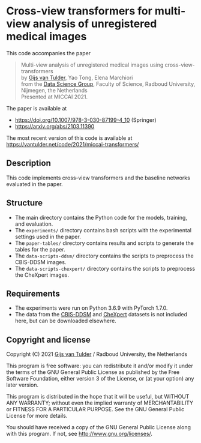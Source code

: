 Cross-view transformers for multi-view analysis of unregistered medical images
==============================================================================
This code accompanies the paper

> Multi-view analysis of unregistered medical images using cross-view-transformers <br>
> by [Gijs van Tulder](https://vantulder.net/), Yao Tong, Elena Marchiori <br>
> from the [Data Science Group](https://www.ru.nl/das/), Faculty of Science, Radboud University, Nijmegen, the Netherlands <br>
> Presented at MICCAI 2021.

The paper is available at
* https://doi.org/10.1007/978-3-030-87199-4_10 (Springer)
* https://arxiv.org/abs/2103.11390

The most recent version of this code is available at https://vantulder.net/code/2021/miccai-transformers/

## Description

This code implements cross-view transformers and the baseline networks evaluated in the paper.

## Structure

* The main directory contains the Python code for the models, training, and evaluation.
* The `experiments/` directory contains bash scripts with the experimental settings used in the paper.
* The `paper-tables/` directory contains results and scripts to generate the tables for the paper.
* The `data-scripts-ddsm/` directory contains the scripts to preprocess the CBIS-DDSM images.
* The `data-scripts-chexpert/` directory contains the scripts to preprocess the CheXpert images.

## Requirements

* The experiments were run on Python 3.6.9 with PyTorch 1.7.0.
* The data from the [CBIS-DDSM](https://wiki.cancerimagingarchive.net/display/Public/CBIS-DDSM) and [CheXpert](https://stanfordmlgroup.github.io/competitions/chexpert/) datasets is not included here, but can be downloaded elsewhere.

## Copyright and license

Copyright (C) 2021 [Gijs van Tulder](https://vantulder.net/) / Radboud University, the Netherlands

This program is free software: you can redistribute it and/or modify it under the terms of the GNU General Public License as published by the Free Software Foundation, either version 3 of the License, or (at your option) any later version.

This program is distributed in the hope that it will be useful, but WITHOUT ANY WARRANTY; without even the implied warranty of MERCHANTABILITY or FITNESS FOR A PARTICULAR PURPOSE.  See the GNU General Public License for more details.

You should have received a copy of the GNU General Public License along with this program.  If not, see <http://www.gnu.org/licenses/>.

